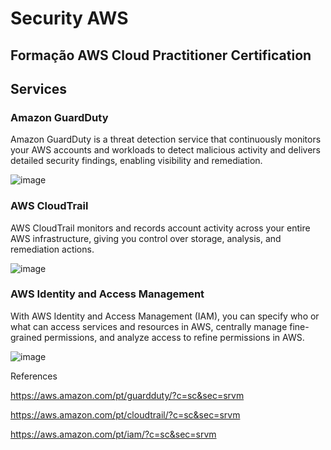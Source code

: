 # Security AWS

## Formação AWS Cloud Practitioner Certification

## Services

### Amazon GuardDuty
Amazon GuardDuty is a threat detection service that continuously monitors your AWS accounts and workloads to detect malicious activity and delivers detailed security findings, enabling visibility and remediation.

![image](https://github.com/jessicacosta07/security-aws/assets/65916297/ef89767e-087f-477e-8e88-d8ffa86f1149)


### AWS CloudTrail
AWS CloudTrail monitors and records account activity across your entire AWS infrastructure, giving you control over storage, analysis, and remediation actions.

![image](https://github.com/jessicacosta07/security-aws/assets/65916297/559a0774-0897-4a33-9cd7-a0eadcda9bed)


### AWS Identity and Access Management
With AWS Identity and Access Management (IAM), you can specify who or what can access services and resources in AWS, centrally manage fine-grained permissions, and analyze access to refine permissions in AWS.

![image](https://github.com/jessicacosta07/security-aws/assets/65916297/14bb1dad-3a47-4d33-aa0f-3d82774b596b)


References

https://aws.amazon.com/pt/guardduty/?c=sc&sec=srvm

https://aws.amazon.com/pt/cloudtrail/?c=sc&sec=srvm

https://aws.amazon.com/pt/iam/?c=sc&sec=srvm


